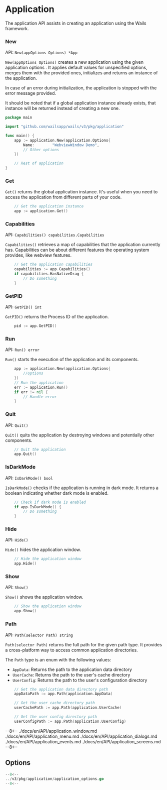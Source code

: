 # Application

The application API assists in creating an application using the Wails
framework.

### New

API: `New(appOptions Options) *App`

`New(appOptions Options)` creates a new application using the given application
options . It applies default values for unspecified options, merges them with
the provided ones, initializes and returns an instance of the application.

In case of an error during initialization, the application is stopped with the
error message provided.

It should be noted that if a global application instance already exists, that
instance will be returned instead of creating a new one.

```go title="main.go" hl_lines="6-9"
package main

import "github.com/wailsapp/wails/v3/pkg/application"

func main() {
    app := application.New(application.Options{
        Name:        "WebviewWindow Demo",
		// Other options
    })

	// Rest of application
}
```

### Get

`Get()` returns the global application instance. It's useful when you need to
access the application from different parts of your code.

```go
    // Get the application instance
    app := application.Get()
```

### Capabilities

API: `Capabilities() capabilities.Capabilities`

`Capabilities()` retrieves a map of capabilities that the application currently
has. Capabilities can be about different features the operating system provides,
like webview features.

```go
    // Get the application capabilities
    capabilities := app.Capabilities()
	if capabilities.HasNativeDrag {
		// Do something
    }
```

### GetPID

API: `GetPID() int`

`GetPID()` returns the Process ID of the application.

```go
    pid := app.GetPID()
```

### Run

API: `Run() error`

`Run()` starts the execution of the application and its components.

```go
    app := application.New(application.Options{
	    //options
	})
    // Run the application
    err := application.Run()
    if err != nil {
        // Handle error
    }
```

### Quit

API: `Quit()`

`Quit()` quits the application by destroying windows and potentially other
components.

```go
    // Quit the application
    app.Quit()
```

### IsDarkMode

API: `IsDarkMode() bool`

`IsDarkMode()` checks if the application is running in dark mode. It returns a
boolean indicating whether dark mode is enabled.

```go
    // Check if dark mode is enabled
    if app.IsDarkMode() {
        // Do something
    }
```

### Hide

API: `Hide()`

`Hide()` hides the application window.

```go
    // Hide the application window
    app.Hide()
```

### Show

API: `Show()`

`Show()` shows the application window.

```go
    // Show the application window
    app.Show()
```

### Path

API: `Path(selector Path) string`

`Path(selector Path)` returns the full path for the given path type. It provides a cross-platform way to access common application directories.

The `Path` type is an enum with the following values:
- `AppData`: Returns the path to the application data directory
- `UserCache`: Returns the path to the user's cache directory
- `UserConfig`: Returns the path to the user's configuration directory

```go
    // Get the application data directory path
    appDataPath := app.Path(application.AppData)

    // Get the user cache directory path
    userCachePath := app.Path(application.UserCache)

    // Get the user config directory path
    userConfigPath := app.Path(application.UserConfig)
```



--8<--
./docs/en/API/application_window.md
./docs/en/API/application_menu.md
./docs/en/API/application_dialogs.md
./docs/en/API/application_events.md
./docs/en/API/application_screens.md
--8<--


## Options

```go title="pkg/application/application_options.go"
--8<--
../v3/pkg/application/application_options.go
--8<--
```
